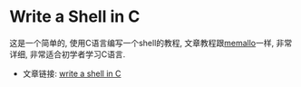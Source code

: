 # Write a Shell in C

这是一个简单的, 使用C语言编写一个shell的教程, 文章教程跟[memallo](../03-memalloc/memalloc.c)一样, 非常详细, 非常适合初学者学习C语言.

* 文章链接: [write a shell in C](https://brennan.io/2015/01/16/write-a-shell-in-c/)